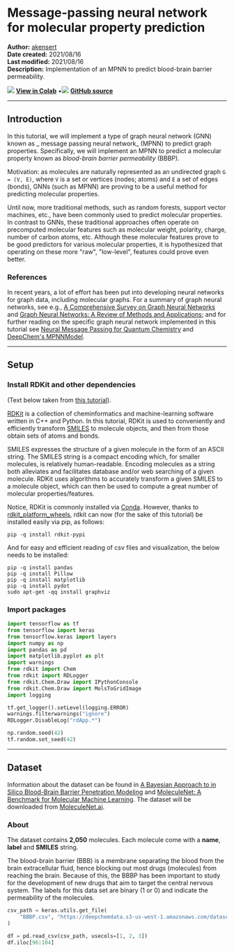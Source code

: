 # Message-passing neural network for molecular property prediction

**Author:** [akensert](http://github.com/akensert)<br>
**Date created:** 2021/08/16<br>
**Last modified:** 2021/08/16<br>
**Description:** Implementation of an MPNN to predict blood-brain barrier permeability.


<img class="k-inline-icon" src="https://colab.research.google.com/img/colab_favicon.ico"/> [**View in Colab**](https://colab.research.google.com/github/keras-team/keras-io/blob/master/examples/graph/ipynb/mpnn-molecular-graphs.ipynb)  <span class="k-dot">•</span><img class="k-inline-icon" src="https://github.com/favicon.ico"/> [**GitHub source**](https://github.com/keras-team/keras-io/blob/master/examples/graph/mpnn-molecular-graphs.py)



---
## Introduction

In this tutorial, we will implement a type of graph neural network (GNN) known as
_ message passing neural network_ (MPNN) to predict graph properties. Specifically, we will
implement an MPNN to predict a molecular property known as
_blood-brain barrier permeability_ (BBBP).

Motivation: as molecules are naturally represented as an undirected graph `G = (V, E)`,
where `V` is a set or vertices (nodes; atoms) and `E` a set of edges (bonds), GNNs (such
as MPNN) are proving to be a useful method for predicting molecular properties.

Until now, more traditional methods, such as random forests, support vector machines, etc.,
have been commonly used to predict molecular properties. In contrast to GNNs, these
traditional approaches often operate on precomputed molecular features such as
molecular weight, polarity, charge, number of carbon atoms, etc. Although these
molecular features prove to be good predictors for various molecular properties, it is
hypothesized that operating on these more "raw", "low-level", features could prove even
better.

### References

In recent years, a lot of effort has been put into developing neural networks for
graph data, including molecular graphs. For a summary of graph neural networks, see e.g.,
[A Comprehensive Survey on Graph Neural Networks](https://arxiv.org/abs/1901.00596) and
[Graph Neural Networks: A Review of Methods and Applications](https://arxiv.org/abs/1812.08434);
and for further reading on the specific
graph neural network implemented in this tutorial see
[Neural Message Passing for Quantum Chemistry](https://arxiv.org/abs/1704.01212) and
[DeepChem's MPNNModel](https://deepchem.readthedocs.io/en/latest/api_reference/models.html#mpnnmodel).

---
## Setup

### Install RDKit and other dependencies

(Text below taken from
[this tutorial](https://keras.io/examples/generative/wgan-graphs/)).

[RDKit](https://www.rdkit.org/) is a collection of cheminformatics and machine-learning
software written in C++ and Python. In this tutorial, RDKit is used to conveniently and
efficiently transform
[SMILES](https://en.wikipedia.org/wiki/Simplified_molecular-input_line-entry_system) to
molecule objects, and then from those obtain sets of atoms and bonds.

SMILES expresses the structure of a given molecule in the form of an ASCII string.
The SMILES string is a compact encoding which, for smaller molecules, is relatively
human-readable. Encoding molecules as a string both alleviates and facilitates database
and/or web searching of a given molecule. RDKit uses algorithms to
accurately transform a given SMILES to a molecule object, which can then
be used to compute a great number of molecular properties/features.

Notice, RDKit is commonly installed via [Conda](https://www.rdkit.org/docs/Install.html).
However, thanks to
[rdkit_platform_wheels](https://github.com/kuelumbus/rdkit_platform_wheels), rdkit
can now (for the sake of this tutorial) be installed easily via pip, as follows:

```
pip -q install rdkit-pypi
```

And for easy and efficient reading of csv files and visualization, the below needs to be
installed:

```
pip -q install pandas
pip -q install Pillow
pip -q install matplotlib
pip -q install pydot
sudo apt-get -qq install graphviz
```

### Import packages


```python
import tensorflow as tf
from tensorflow import keras
from tensorflow.keras import layers
import numpy as np
import pandas as pd
import matplotlib.pyplot as plt
import warnings
from rdkit import Chem
from rdkit import RDLogger
from rdkit.Chem.Draw import IPythonConsole
from rdkit.Chem.Draw import MolsToGridImage
import logging

tf.get_logger().setLevel(logging.ERROR)
warnings.filterwarnings("ignore")
RDLogger.DisableLog("rdApp.*")

np.random.seed(42)
tf.random.set_seed(42)
```

---
## Dataset

Information about the dataset can be found in
[A Bayesian Approach to in Silico Blood-Brain Barrier Penetration Modeling](https://pubs.acs.org/doi/10.1021/ci300124c)
and [MoleculeNet: A Benchmark for Molecular Machine Learning](https://arxiv.org/abs/1703.00564).
The dataset will be downloaded from [MoleculeNet.ai](http://moleculenet.ai/datasets-1).

### About

The dataset contains **2,050** molecules. Each molecule come with a **name**, **label**
and **SMILES** string.

The blood-brain barrier (BBB) is a membrane separating the blood from the brain
extracellular fluid, hence blocking out most drugs (molecules) from reaching
the brain. Because of this, the BBBP has been important to study for the development of
new drugs that aim to target the central nervous system. The labels for this
data set are binary (1 or 0) and indicate the permeability of the molecules.


```python
csv_path = keras.utils.get_file(
    "BBBP.csv", "https://deepchemdata.s3-us-west-1.amazonaws.com/datasets/BBBP.csv"
)

df = pd.read_csv(csv_path, usecols=[1, 2, 3])
df.iloc[96:104]
```




<div>
<style scoped>
    .dataframe tbody tr th:only-of-type {
        vertical-align: middle;
    }

<div class="k-default-codeblock">
```
.dataframe tbody tr th {
    vertical-align: top;
}

.dataframe thead th {
    text-align: right;
}
```
</div>
</style>
<table border="1" class="dataframe">
  <thead>
    <tr style="text-align: right;">
      <th></th>
      <th>name</th>
      <th>p_np</th>
      <th>smiles</th>
    </tr>
  </thead>
  <tbody>
    <tr>
      <th>96</th>
      <td>cefoxitin</td>
      <td>1</td>
      <td>CO[C@]1(NC(=O)Cc2sccc2)[C@H]3SCC(=C(N3C1=O)C(O...</td>
    </tr>
    <tr>
      <th>97</th>
      <td>Org34167</td>
      <td>1</td>
      <td>NC(CC=C)c1ccccc1c2noc3c2cccc3</td>
    </tr>
    <tr>
      <th>98</th>
      <td>9-OH Risperidone</td>
      <td>1</td>
      <td>OC1C(N2CCC1)=NC(C)=C(CCN3CCC(CC3)c4c5ccc(F)cc5...</td>
    </tr>
    <tr>
      <th>99</th>
      <td>acetaminophen</td>
      <td>1</td>
      <td>CC(=O)Nc1ccc(O)cc1</td>
    </tr>
    <tr>
      <th>100</th>
      <td>acetylsalicylate</td>
      <td>0</td>
      <td>CC(=O)Oc1ccccc1C(O)=O</td>
    </tr>
    <tr>
      <th>101</th>
      <td>allopurinol</td>
      <td>0</td>
      <td>O=C1N=CN=C2NNC=C12</td>
    </tr>
    <tr>
      <th>102</th>
      <td>Alprostadil</td>
      <td>0</td>
      <td>CCCCC[C@H](O)/C=C/[C@H]1[C@H](O)CC(=O)[C@@H]1C...</td>
    </tr>
    <tr>
      <th>103</th>
      <td>aminophylline</td>
      <td>0</td>
      <td>CN1C(=O)N(C)c2nc[nH]c2C1=O.CN3C(=O)N(C)c4nc[nH...</td>
    </tr>
  </tbody>
</table>
</div>



### Define features

To encode features for atoms and bonds (which we will need later),
we'll define two classes: `AtomFeaturizer` and `BondFeatuzier` respectively.

To reduce the lines of code, i.e., to keep this tutorial short and concise,
only about a handful of (atom and bond) features will be considered: \[atom features\]
[symbol (element)](https://en.wikipedia.org/wiki/Chemical_element),
[number of valence electrons](https://en.wikipedia.org/wiki/Valence_electron),
[number of hydrogen bonds](https://en.wikipedia.org/wiki/Hydrogen),
[orbital hybridization](https://en.wikipedia.org/wiki/Orbital_hybridisation),
\[bond features\]
[(covalent) bond type](https://en.wikipedia.org/wiki/Covalent_bond), and
[conjugation](https://en.wikipedia.org/wiki/Conjugated_system).


```python

class Featurizer:
    def __init__(self, allowable_sets):
        self.dim = 0
        self.features_mapping = {}
        for k, s in allowable_sets.items():
            s = sorted(list(s))
            self.features_mapping[k] = dict(zip(s, range(self.dim, len(s) + self.dim)))
            self.dim += len(s)

    def encode(self, inputs):
        output = np.zeros((self.dim,))
        for name_feature, feature_mapping in self.features_mapping.items():
            feature = getattr(self, name_feature)(inputs)
            if feature not in feature_mapping:
                continue
            output[feature_mapping[feature]] = 1.0
        return output


class AtomFeaturizer(Featurizer):
    def __init__(self, allowable_sets):
        super().__init__(allowable_sets)

    def symbol(self, atom):
        return atom.GetSymbol()

    def n_valence(self, atom):
        return atom.GetTotalValence()

    def n_hydrogens(self, atom):
        return atom.GetTotalNumHs()

    def hybridization(self, atom):
        return atom.GetHybridization().name.lower()


class BondFeaturizer(Featurizer):
    def __init__(self, allowable_sets):
        super().__init__(allowable_sets)
        self.dim += 1

    def encode(self, bond):
        output = np.zeros((self.dim,))
        if bond is None:
            output[-1] = 1.0
            return output
        output = super().encode(bond)
        return output

    def bond_type(self, bond):
        return bond.GetBondType().name.lower()

    def conjugated(self, bond):
        return bond.GetIsConjugated()


atom_featurizer = AtomFeaturizer(
    allowable_sets={
        "symbol": {"B", "Br", "C", "Ca", "Cl", "F", "H", "I", "N", "Na", "O", "P", "S"},
        "n_valence": {0, 1, 2, 3, 4, 5, 6},
        "n_hydrogens": {0, 1, 2, 3, 4},
        "hybridization": {"s", "sp", "sp2", "sp3"},
    }
)

bond_featurizer = BondFeaturizer(
    allowable_sets={
        "bond_type": {"single", "double", "triple", "aromatic"},
        "conjugated": {True, False},
    }
)

```

### Generate graphs

Before we can generate complete graphs from SMILES, we need to implement the following functions:

1. `molecule_from_smiles`, which takes as input a SMILES and returns a molecule object.
This is all handled by RDKit.

2. `graph_from_molecule`, which takes as input a molecule object and returns a graph,
represented as a three-tuple (atom_features, bond_features, pair_indices). For this we
will make use of the classes defined previously.

Finally, we can now implement the function `graphs_from_smiles`, which applies function (1)
and subsequently (2) on all SMILES of the training, validation and test datasets.

Notice: although scaffold splitting is recommended for this data set (see
[here](https://arxiv.org/abs/1703.00564)), for simplicity, simple random splittings were
performed.


```python

def molecule_from_smiles(smiles):
    # MolFromSmiles(m, sanitize=True) should be equivalent to
    # MolFromSmiles(m, sanitize=False) -> SanitizeMol(m) -> AssignStereochemistry(m, ...)
    molecule = Chem.MolFromSmiles(smiles, sanitize=False)

    # If sanitization is unsuccessful, catch the error, and try again without
    # the sanitization step that caused the error
    flag = Chem.SanitizeMol(molecule, catchErrors=True)
    if flag != Chem.SanitizeFlags.SANITIZE_NONE:
        Chem.SanitizeMol(molecule, sanitizeOps=Chem.SanitizeFlags.SANITIZE_ALL ^ flag)

    Chem.AssignStereochemistry(molecule, cleanIt=True, force=True)
    return molecule


def graph_from_molecule(molecule):
    # Initialize graph
    atom_features = []
    bond_features = []
    pair_indices = []

    for atom in molecule.GetAtoms():
        atom_features.append(atom_featurizer.encode(atom))

        # Add self-loop. Notice, this also helps against some edge cases where the
        # last node has no edges. Alternatively, if no self-loops are used, for these
        # edge cases, zero-padding on the output of the edge network is needed.
        pair_indices.append([atom.GetIdx(), atom.GetIdx()])
        bond_features.append(bond_featurizer.encode(None))

        atom_neighbors = atom.GetNeighbors()

        for neighbor in atom_neighbors:
            bond = molecule.GetBondBetweenAtoms(atom.GetIdx(), neighbor.GetIdx())
            pair_indices.append([atom.GetIdx(), neighbor.GetIdx()])
            bond_features.append(bond_featurizer.encode(bond))

    return np.array(atom_features), np.array(bond_features), np.array(pair_indices)


def graphs_from_smiles(smiles_list):
    # Initialize graphs
    atom_features_list = []
    bond_features_list = []
    pair_indices_list = []

    for smiles in smiles_list:
        molecule = molecule_from_smiles(smiles)
        atom_features, bond_features, pair_indices = graph_from_molecule(molecule)

        atom_features_list.append(atom_features)
        bond_features_list.append(bond_features)
        pair_indices_list.append(pair_indices)

    # Convert lists to ragged tensors for tf.data.Dataset later on
    return (
        tf.ragged.constant(atom_features_list, dtype=tf.float32),
        tf.ragged.constant(bond_features_list, dtype=tf.float32),
        tf.ragged.constant(pair_indices_list, dtype=tf.int64),
    )


# Shuffle array of indices ranging from 0 to 2049
permuted_indices = np.random.permutation(np.arange(df.shape[0]))

# Train set: 80 % of data
train_index = permuted_indices[: int(df.shape[0] * 0.8)]
x_train = graphs_from_smiles(df.iloc[train_index].smiles)
y_train = df.iloc[train_index].p_np

# Valid set: 19 % of data
valid_index = permuted_indices[int(df.shape[0] * 0.8) : int(df.shape[0] * 0.99)]
x_valid = graphs_from_smiles(df.iloc[valid_index].smiles)
y_valid = df.iloc[valid_index].p_np

# Test set: 1 % of data
test_index = permuted_indices[int(df.shape[0] * 0.99) :]
x_test = graphs_from_smiles(df.iloc[test_index].smiles)
y_test = df.iloc[test_index].p_np
```

### Test the functions


```python
print(f"Name:\t{df.name[100]}\nSMILES:\t{df.smiles[100]}\nBBBP:\t{df.p_np[100]}")
molecule = molecule_from_smiles(df.iloc[100].smiles)
print("Molecule:")
molecule
```

<div class="k-default-codeblock">
```
Name:	acetylsalicylate
SMILES:	CC(=O)Oc1ccccc1C(O)=O
BBBP:	0
Molecule:

```
</div>
    
![png](/img/examples/graph/mpnn-molecular-graphs/mpnn-molecular-graphs_12_1.png)
    




```python
graph = graph_from_molecule(molecule)
print("Graph (including self-loops):")
print("\tatom features\t", graph[0].shape)
print("\tbond features\t", graph[1].shape)
print("\tpair indices\t", graph[2].shape)

```

<div class="k-default-codeblock">
```
Graph (including self-loops):
	atom features	 (13, 29)
	bond features	 (39, 7)
	pair indices	 (39, 2)

```
</div>
### Create a `tf.data.Dataset`

In this tutorial, the MPNN implementation will take as input (per iteration) a single graph.
Therefore, given a batch of (sub)graphs (molecules), we need to merge them into a
single graph (we'll refer to this graph as *global graph*).
This global graph is a disconnected graph where each subgraph is
completely separated from the other subgraphs.


```python

def prepare_batch(x_batch, y_batch):
    """Merges (sub)graphs of batch into a single global (disconnected) graph
    """

    atom_features, bond_features, pair_indices = x_batch

    # Obtain number of atoms and bonds for each graph (molecule)
    num_atoms = atom_features.row_lengths()
    num_bonds = bond_features.row_lengths()

    # Obtain partition indices. atom_partition_indices will be used to
    # gather (sub)graphs from global graph in model later on
    molecule_indices = tf.range(len(num_atoms))
    atom_partition_indices = tf.repeat(molecule_indices, num_atoms)
    bond_partition_indices = tf.repeat(molecule_indices[:-1], num_bonds[1:])

    # Merge (sub)graphs into a global (disconnected) graph. Adding 'increment' to
    # 'pair_indices' (and merging ragged tensors) actualizes the global graph
    increment = tf.cumsum(num_atoms[:-1])
    increment = tf.pad(
        tf.gather(increment, bond_partition_indices), [(num_bonds[0], 0)]
    )
    pair_indices = pair_indices.merge_dims(outer_axis=0, inner_axis=1).to_tensor()
    pair_indices = pair_indices + increment[:, tf.newaxis]
    atom_features = atom_features.merge_dims(outer_axis=0, inner_axis=1).to_tensor()
    bond_features = bond_features.merge_dims(outer_axis=0, inner_axis=1).to_tensor()

    return (atom_features, bond_features, pair_indices, atom_partition_indices), y_batch


def MPNNDataset(X, y, batch_size=32, shuffle=False):
    dataset = tf.data.Dataset.from_tensor_slices((X, (y)))
    if shuffle:
        dataset = dataset.shuffle(1024)
    return dataset.batch(batch_size).map(prepare_batch, -1)

```

---
## Model

The MPNN model can take on various shapes and forms. In this tutorial, we will implement an
MPNN based on the original paper
[Neural Message Passing for Quantum Chemistry](https://arxiv.org/abs/1704.01212) and
[DeepChem's MPNNModel](https://deepchem.readthedocs.io/en/latest/api_reference/models.html#mpnnmodel).
The MPNN of this tutorial consists of three stages: message passing, readout and
classification.


### Message passing

The message passing step itself consists of two parts:

1. The *edge network*, which passes messages from 1-hop neighbors `w^{t}_{i}` of `v^{t}`
to `v^{t}`, based on the edge features between them (`e_{v^{t}w^{t}_{i}}`, where `t =
0`), resulting in an updated node state `v^{t+1}`. `_{i}` denotes the `i:th` neighbor of
`v^{t}` and `^{t}` the `t:th` state of `v` or `w`. An important feature of the edge
network (in contrast to e.g. the relational graph convolutional network) is that it
allows for non-discrete edge features. However, in this tutorial, only discrete edge
features will be used.


2. The *gated recurrent unit* (GRU), which takes as input the most recent node state
(e.g., `v^{t+1}`) and updates it based on previous node state(s) (e.g., `v^{t}`). In
other words, the most recent node states serves as the input to the GRU, while the previous
node state(s) are incorporated within the memory state of the GRU.

Importantly, step (1) and (2) are repeated for `k steps`, and where at each step `1...k`,
the radius (or # hops) of aggregated information from the source node `v` increases by 1.


```python

class EdgeNetwork(layers.Layer):
    def __init__(self, **kwargs):
        super().__init__(**kwargs)

    def build(self, input_shape):
        self.atom_dim = input_shape[0][-1]
        self.bond_dim = input_shape[1][-1]
        self.kernel = self.add_weight(
            shape=(self.bond_dim, self.atom_dim * self.atom_dim),
            trainable=True,
            initializer="glorot_uniform",
        )
        self.bias = self.add_weight(
            shape=(self.atom_dim * self.atom_dim), trainable=True, initializer="zeros",
        )
        self.built = True

    def call(self, inputs):
        atom_features, bond_features, pair_indices = inputs

        # Apply linear transformation to bond features
        bond_features = tf.matmul(bond_features, self.kernel) + self.bias

        # Reshape for neighborhood aggregation later
        bond_features = tf.reshape(bond_features, (-1, self.atom_dim, self.atom_dim))

        # Obtain atom features of neighbors
        atom_features_neighbors = tf.gather(atom_features, pair_indices[:, 1])
        atom_features_neighbors = tf.expand_dims(atom_features_neighbors, axis=-1)

        # Apply neighborhood aggregation
        transformed_features = tf.matmul(bond_features, atom_features_neighbors)
        transformed_features = tf.squeeze(transformed_features, axis=-1)
        aggregated_features = tf.math.segment_sum(
            transformed_features, pair_indices[:, 0]
        )
        return aggregated_features


class MessagePassing(layers.Layer):
    def __init__(self, units, steps=4, **kwargs):
        super().__init__(**kwargs)
        self.units = units
        self.steps = steps

    def build(self, input_shape):
        self.atom_dim = input_shape[0][-1]
        self.message_step = EdgeNetwork()
        self.pad_length = max(0, self.units - self.atom_dim)
        self.update_step = layers.GRUCell(self.atom_dim + self.pad_length)
        self.built = True

    def call(self, inputs):
        atom_features, bond_features, pair_indices = inputs

        # Pad atom features if number of desired units exceeds atom_features dim
        atom_features_updated = tf.pad(atom_features, [(0, 0), (0, self.pad_length)])

        # Perform a number of steps of message passing
        for i in range(self.steps):
            # Aggregate atom_features from neighbors
            atom_features_aggregated = self.message_step(
                [atom_features_updated, bond_features, pair_indices]
            )

            # Update aggregated atom_features via a step of GRU
            atom_features_updated, _ = self.update_step(
                atom_features_aggregated, atom_features_updated
            )
        return atom_features_updated

```

### Readout

When the message passing procedure ends, the k-step-aggregated node states are to be partitioned
into subgraphs (correspoding to each molecule in the batch) and subsequently
reduced to graph-level embeddings. In the
[original paper](https://arxiv.org/abs/1704.01212), a
[set-to-set layer](https://arxiv.org/abs/1511.06391) was used for this purpose.
In this tutorial however, a transformer encoder will be used. Specifically:

* the k-step-aggregated node states will be partitioned into the subgraphs
(corresponding to each molecule in the batch);
* each subgraph will then be padded to match the subgraph with the greatest number of nodes, followed
by a `tf.stack(...)`;
* the (stacked) padded tensor, encoding subgraphs (each subgraph containing sets of node states), are
masked to make sure the paddings don't interfere with training;
* finally, the padded tensor is passed to the transformer followed by an average pooling.


```python

class PartitionPadding(layers.Layer):
    def __init__(self, batch_size, **kwargs):
        super().__init__(**kwargs)
        self.batch_size = batch_size

    def call(self, inputs):
        atom_features, atom_partition_indices = inputs

        # Obtain subgraphs
        atom_features = tf.dynamic_partition(
            atom_features, atom_partition_indices, self.batch_size
        )

        # Pad and stack subgraphs
        num_atoms = [tf.shape(f)[0] for f in atom_features]
        max_num_atoms = tf.reduce_max(num_atoms)
        atom_features_padded = tf.stack(
            [
                tf.pad(f, [(0, max_num_atoms - n), (0, 0)])
                for f, n in zip(atom_features, num_atoms)
            ],
            axis=0,
        )

        # Remove empty subgraphs (usually for last batch)
        nonempty_examples = tf.where(tf.reduce_sum(atom_features_padded, (1, 2)) != 0)
        nonempty_examples = tf.squeeze(nonempty_examples, axis=-1)

        return tf.gather(atom_features_padded, nonempty_examples, axis=0)


class TransformerEncoder(layers.Layer):
    def __init__(self, num_heads=8, embed_dim=64, dense_dim=512, **kwargs):
        super().__init__(**kwargs)

        self.attention = layers.MultiHeadAttention(num_heads, embed_dim)
        self.dense_proj = keras.Sequential(
            [layers.Dense(dense_dim, activation="relu"), layers.Dense(embed_dim),]
        )
        self.layernorm_1 = layers.LayerNormalization()
        self.layernorm_2 = layers.LayerNormalization()
        self.supports_masking = True

    def call(self, inputs, mask=None):
        attention_mask = mask[:, tf.newaxis, :] if mask is not None else None
        attention_output = self.attention(inputs, inputs, attention_mask=attention_mask)
        proj_input = self.layernorm_1(inputs + attention_output)
        return self.layernorm_2(proj_input + self.dense_proj(proj_input))

```

### Message Passing Neural Network (MPNN)

It is now time to complete the MPNN model. In addition to the message passing
and readout, a two-layer classification network will be implemented to make
predictions of BBBP.


```python

def MPNNModel(
    atom_dim,
    bond_dim,
    batch_size=32,
    message_units=64,
    message_steps=4,
    num_attention_heads=8,
    dense_units=512,
):
    atom_features = layers.Input((atom_dim), dtype="float32", name="atom_features")
    bond_features = layers.Input((bond_dim), dtype="float32", name="bond_features")
    pair_indices = layers.Input((2), dtype="int32", name="pair_indices")
    atom_partition_indices = layers.Input(
        (), dtype="int32", name="atom_partition_indices"
    )

    x = MessagePassing(message_units, message_steps)(
        [atom_features, bond_features, pair_indices]
    )

    x = PartitionPadding(batch_size)([x, atom_partition_indices])

    x = layers.Masking()(x)

    x = TransformerEncoder(num_attention_heads, message_units, dense_units)(x)

    x = layers.GlobalAveragePooling1D()(x)
    x = layers.Dense(dense_units, activation="relu")(x)
    x = layers.Dense(1, activation="sigmoid")(x)

    model = keras.Model(
        inputs=[atom_features, bond_features, pair_indices, atom_partition_indices],
        outputs=[x],
    )
    return model


mpnn = MPNNModel(
    atom_dim=x_train[0][0][0].shape[0], bond_dim=x_train[1][0][0].shape[0],
)

mpnn.compile(
    loss=keras.losses.BinaryCrossentropy(),
    optimizer=keras.optimizers.Adam(learning_rate=5e-4),
    metrics=[keras.metrics.AUC(name="AUC")],
)

keras.utils.plot_model(mpnn, show_dtype=True, show_shapes=True)
```




    
![png](/img/examples/graph/mpnn-molecular-graphs/mpnn-molecular-graphs_21_0.png)
    



### Training


```python
train_dataset = MPNNDataset(x_train, y_train)
valid_dataset = MPNNDataset(x_valid, y_valid)
test_dataset = MPNNDataset(x_test, y_test)

history = mpnn.fit(
    train_dataset,
    validation_data=valid_dataset,
    epochs=40,
    verbose=2,
    class_weight={0: 2.0, 1: 0.5},
)

plt.figure(figsize=(10, 6))
plt.plot(history.history["AUC"], label="train AUC")
plt.plot(history.history["val_AUC"], label="valid AUC")
plt.xlabel("Epochs", fontsize=16)
plt.ylabel("AUC", fontsize=16)
plt.legend(fontsize=16)
```

<div class="k-default-codeblock">
```
Epoch 1/40
52/52 - 4s - loss: 0.5240 - AUC: 0.7202 - val_loss: 0.5523 - val_AUC: 0.8310
Epoch 2/40
52/52 - 1s - loss: 0.4704 - AUC: 0.7899 - val_loss: 0.5592 - val_AUC: 0.8381
Epoch 3/40
52/52 - 1s - loss: 0.4529 - AUC: 0.8088 - val_loss: 0.5911 - val_AUC: 0.8406
Epoch 4/40
52/52 - 1s - loss: 0.4385 - AUC: 0.8224 - val_loss: 0.5379 - val_AUC: 0.8435
Epoch 5/40
52/52 - 1s - loss: 0.4256 - AUC: 0.8348 - val_loss: 0.4765 - val_AUC: 0.8473
Epoch 6/40
52/52 - 1s - loss: 0.4143 - AUC: 0.8448 - val_loss: 0.4760 - val_AUC: 0.8518
Epoch 7/40
52/52 - 1s - loss: 0.3968 - AUC: 0.8600 - val_loss: 0.4917 - val_AUC: 0.8592
Epoch 8/40
52/52 - 1s - loss: 0.3823 - AUC: 0.8716 - val_loss: 0.5301 - val_AUC: 0.8607
Epoch 9/40
52/52 - 1s - loss: 0.3724 - AUC: 0.8785 - val_loss: 0.5795 - val_AUC: 0.8632
Epoch 10/40
52/52 - 1s - loss: 0.3610 - AUC: 0.8878 - val_loss: 0.6460 - val_AUC: 0.8655
Epoch 11/40
52/52 - 1s - loss: 0.3491 - AUC: 0.8956 - val_loss: 0.6604 - val_AUC: 0.8685
Epoch 12/40
52/52 - 1s - loss: 0.3311 - AUC: 0.9076 - val_loss: 0.6075 - val_AUC: 0.8745
Epoch 13/40
52/52 - 1s - loss: 0.3162 - AUC: 0.9165 - val_loss: 0.5659 - val_AUC: 0.8832
Epoch 14/40
52/52 - 1s - loss: 0.3214 - AUC: 0.9131 - val_loss: 0.6581 - val_AUC: 0.8886
Epoch 15/40
52/52 - 1s - loss: 0.3064 - AUC: 0.9213 - val_loss: 0.6957 - val_AUC: 0.8884
Epoch 16/40
52/52 - 1s - loss: 0.2999 - AUC: 0.9246 - val_loss: 0.7201 - val_AUC: 0.8868
Epoch 17/40
52/52 - 1s - loss: 0.2825 - AUC: 0.9338 - val_loss: 0.8034 - val_AUC: 0.8850
Epoch 18/40
52/52 - 1s - loss: 0.2813 - AUC: 0.9337 - val_loss: 0.8026 - val_AUC: 0.8812
Epoch 19/40
52/52 - 1s - loss: 0.2725 - AUC: 0.9376 - val_loss: 0.8710 - val_AUC: 0.8867
Epoch 20/40
52/52 - 1s - loss: 0.2698 - AUC: 0.9378 - val_loss: 0.8262 - val_AUC: 0.8959
Epoch 21/40
52/52 - 1s - loss: 0.2729 - AUC: 0.9358 - val_loss: 0.7017 - val_AUC: 0.8970
Epoch 22/40
52/52 - 1s - loss: 0.2707 - AUC: 0.9376 - val_loss: 0.5759 - val_AUC: 0.8897
Epoch 23/40
52/52 - 1s - loss: 0.2562 - AUC: 0.9440 - val_loss: 0.4482 - val_AUC: 0.8945
Epoch 24/40
52/52 - 1s - loss: 0.2693 - AUC: 0.9387 - val_loss: 0.4220 - val_AUC: 0.8944
Epoch 25/40
52/52 - 1s - loss: 0.2753 - AUC: 0.9356 - val_loss: 0.5671 - val_AUC: 0.9081
Epoch 26/40
52/52 - 1s - loss: 0.2315 - AUC: 0.9538 - val_loss: 0.4307 - val_AUC: 0.9105
Epoch 27/40
52/52 - 1s - loss: 0.2269 - AUC: 0.9545 - val_loss: 0.4037 - val_AUC: 0.9084
Epoch 28/40
52/52 - 1s - loss: 0.2318 - AUC: 0.9528 - val_loss: 0.4394 - val_AUC: 0.9133
Epoch 29/40
52/52 - 1s - loss: 0.2162 - AUC: 0.9584 - val_loss: 0.4683 - val_AUC: 0.9199
Epoch 30/40
52/52 - 1s - loss: 0.2038 - AUC: 0.9622 - val_loss: 0.4301 - val_AUC: 0.9186
Epoch 31/40
52/52 - 1s - loss: 0.1924 - AUC: 0.9656 - val_loss: 0.3870 - val_AUC: 0.9253
Epoch 32/40
52/52 - 1s - loss: 0.2012 - AUC: 0.9632 - val_loss: 0.4105 - val_AUC: 0.9164
Epoch 33/40
52/52 - 1s - loss: 0.2030 - AUC: 0.9624 - val_loss: 0.3595 - val_AUC: 0.9175
Epoch 34/40
52/52 - 1s - loss: 0.2041 - AUC: 0.9625 - val_loss: 0.3983 - val_AUC: 0.9116
Epoch 35/40
52/52 - 1s - loss: 0.2017 - AUC: 0.9631 - val_loss: 0.3790 - val_AUC: 0.9220
Epoch 36/40
52/52 - 1s - loss: 0.1986 - AUC: 0.9640 - val_loss: 0.3593 - val_AUC: 0.9289
Epoch 37/40
52/52 - 1s - loss: 0.1892 - AUC: 0.9657 - val_loss: 0.3663 - val_AUC: 0.9235
Epoch 38/40
52/52 - 1s - loss: 0.1948 - AUC: 0.9632 - val_loss: 0.4329 - val_AUC: 0.9160
Epoch 39/40
52/52 - 1s - loss: 0.1734 - AUC: 0.9701 - val_loss: 0.3298 - val_AUC: 0.9263
Epoch 40/40
52/52 - 1s - loss: 0.1800 - AUC: 0.9690 - val_loss: 0.3345 - val_AUC: 0.9246

<matplotlib.legend.Legend at 0x7f6c584e7220>

```
</div>
    
![png](/img/examples/graph/mpnn-molecular-graphs/mpnn-molecular-graphs_23_2.png)
    


### Predicting


```python
molecules = [molecule_from_smiles(df.smiles.values[index]) for index in test_index]
y_true = [df.p_np.values[index] for index in test_index]
y_pred = tf.squeeze(mpnn.predict(test_dataset), axis=1)

legends = [f"y_true/y_pred = {y_true[i]}/{y_pred[i]:.2f}" for i in range(len(y_true))]
MolsToGridImage(molecules, molsPerRow=4, legends=legends)
```




    
![png](/img/examples/graph/mpnn-molecular-graphs/mpnn-molecular-graphs_25_0.png)
    



---
## Conclusions

In this tutorial, we demonstarted a message passing neural network (MPNN) to
predict blood-brain barrier permeability (BBBP) for a number of different molecules. We
first had to construct graphs from SMILES, and then build a Keras model that could
operate on these graphs.
